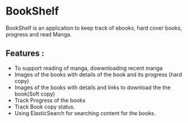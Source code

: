 # BookShelf

BookShelf is an application to keep track of ebooks, hard cover books, progress and read Manga.

## Features :

 - To support reading of manga, dowwnloading  recent manga 
 - Images of the books with details of the book and its progress (hard copy) 
 - Images of the books with details  and links to download the the book(Soft copy) 
 - Track Progress of the books 
 - Track Book copy status.
 - Using ElasticSearch for searching content for the books.
